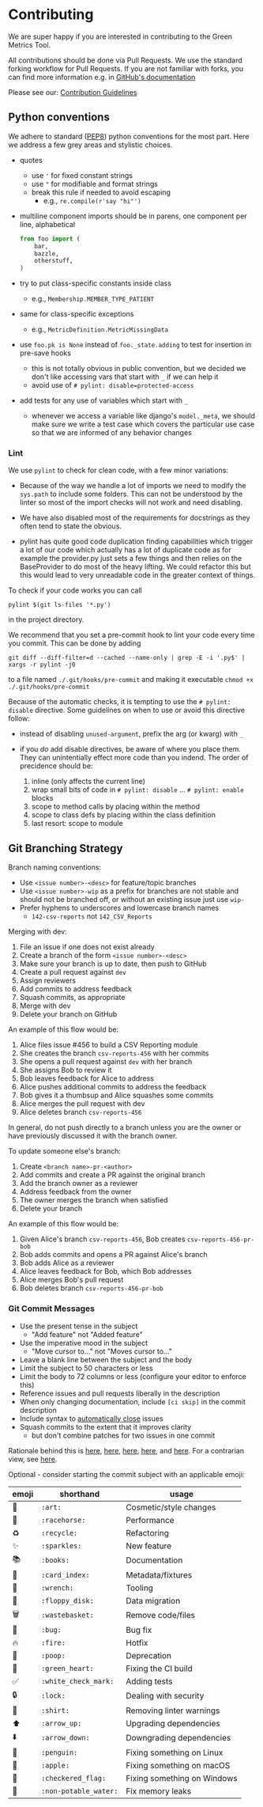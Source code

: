 # Contributing

We are super happy if you are interested in contributing to the Green Metrics Tool.

All contributions should be done via Pull Requests. We use the standard forking workflow for Pull Requests. If you are not familiar with forks, you can find more information e.g. in [GitHub's documentation](https://docs.github.com/en/get-started/exploring-projects-on-github/contributing-to-a-project)

Please see our: [Contribution Guidelines](https://docs.green-coding.org/docs/contributing/green-metrics-tool-contribution/)

## Python conventions

We adhere to standard ([PEP8][pep8]) python conventions for the most part.
Here we address a few grey areas and stylistic choices.

- quotes
  - use `'` for fixed constant strings
  - use `"` for modifiable and format strings
  - break this rule if needed to avoid escaping
    - e.g., `re.compile(r'say "hi"')`

- multiline component imports should be in parens, one component per line,
  alphabetical

    ```python
	from foo import (
		bar,
		bazzle,
		otherstuff,
	)
	```

- try to put class-specific constants inside class
  - e.g., `Membership.MEMBER_TYPE_PATIENT`

- same for class-specific exceptions
  - e.g., `MetricDefinition.MetricMissingData`

- use `foo.pk is None` instead of `foo._state.adding` to test for insertion in
  pre-save hooks
  - this is not totally obvious in public convention, but we decided we don't
    like accessing vars that start with `_` if we can help it
  - avoid use of `# pylint: disable=protected-access`

- add tests for any use of variables which start with `_`
  - whenever we access a variable like django's `model._meta`, we should make
    sure we write a test case which covers the particular use case so that we
    are informed of any behavior changes

### Lint

We use `pylint` to check for clean code, with a few minor variations:

- Because of the way we handle a lot of imports we need to modify the `sys.path` to include some folders. This
  can not be understood by the linter so most of the import checks will not work and need disabling.

- We have also disabled most of the requirements for docstrings as they often tend to state the obvious.

- pylint has quite good code duplication finding capabilities which trigger a lot of our code which actually has a lot
  of duplicate code as for example the provider.py just sets a few things and then relies on the BaseProvider to
  do most of the heavy lifting. We could refactor this but this would lead to very unreadable code in the greater
  context of things.

To check if your code works you can call
```
pylint $(git ls-files '*.py')
```
in the project directory.

We recommend that you set a pre-commit hook to lint your code every time you commit. This can be done by adding
```
git diff --diff-filter=d --cached --name-only | grep -E -i '.py$' | xargs -r pylint -j0
```
to a file named `./.git/hooks/pre-commit` and making it executable `chmod +x ./.git/hooks/pre-commit`

Because of the automatic checks, it is tempting to use the `# pylint: disable` directive.  Some
guidelines on when to use or avoid this directive follow:

- instead of disabling `unused-argument`, prefix the arg (or kwarg) with `_`

- if you _do_ add disable directives, be aware of where you place them.  They can unintentially
  effect more code than you indend.  The order of precidence should be:

  1. inline (only affects the current line)
  1. wrap small bits of code in `# pylint: disable` ... `# pylint: enable` blocks
  1. scope to method calls by placing within the method
  1. scope to class defs by placing within the class definition
  1. last resort: scope to module

## Git Branching Strategy

Branch naming conventions:

- Use `<issue number>-<desc>` for feature/topic branches
- Use `<issue number>-wip` as a prefix for branches are not stable and should not be branched off, or without an
existing issue just use `wip-`
- Prefer hyphens to underscores and lowercase branch names
  - `142-csv-reports` not `142_CSV_Reports`

Merging with dev:

1. File an issue if one does not exist already
2. Create a branch of the form `<issue number>-<desc>`
3. Make sure your branch is up to date, then push to GitHub
4. Create a pull request against `dev`
5. Assign reviewers
6. Add commits to address feedback
7. Squash commits, as appropriate
8. Merge with dev
9. Delete your branch on GitHub

An example of this flow would be:

1. Alice files issue #456 to build a CSV Reporting module
2. She creates the branch `csv-reports-456` with her commits
3. She opens a pull request against `dev` with her branch
4. She assigns Bob to review it
5. Bob leaves feedback for Alice to address
6. Alice pushes additional commits to address the feedback
7. Bob gives it a thumbsup and Alice squashes some commits
8. Alice merges the pull request with dev
9. Alice deletes branch `csv-reports-456`

In general, do not push directly to a branch unless you are the owner or have
previously discussed it with the branch owner.

To update someone else's branch:

1. Create `<branch name>-pr-<author>`
2. Add commits and create a PR against the original branch
3. Add the branch owner as a reviewer
4. Address feedback from the owner
5. The owner merges the branch when satisfied
6. Delete your branch

An example of this flow would be:

1. Given Alice's branch `csv-reports-456`, Bob creates `csv-reports-456-pr-bob`
2. Bob adds commits and opens a PR against Alice's branch
3. Bob adds Alice as a reviewer
4. Alice leaves feedback for Bob, which Bob addresses
5. Alice merges Bob's pull request
6. Bob deletes branch `csv-reports-456-pr-bob`

### Git Commit Messages

- Use the present tense in the subject
  - "Add feature" not "Added feature"
- Use the imperative mood in the subject
  - "Move cursor to..." not "Moves cursor to..."
- Leave a blank line between the subject and the body
- Limit the subject to 50 characters or less
- Limit the body to 72 columns or less (configure your editor to enforce this)
- Reference issues and pull requests liberally in the description
- When only changing documentation, include `[ci skip]` in the commit description
- Include syntax to [automatically close][auto-close] issues
- Squash commits to the extent that it improves clarity
  - but don't combine patches for two issues in one commit

Rationale behind this is [here][tpope], [here][blog1], [here][blog2],
[here][blog3], and [here][blog4]. For a contrarian view, see [here][holman].

Optional - consider starting the commit subject with an applicable emoji:

| emoji               | shorthand             | usage                       |
| -----               | ---------             | -----                       |
| :art:               | `:art:`               | Cosmetic/style changes      |
| :racehorse:         | `:racehorse:`         | Performance                 |
| :recycle:           | `:recycle:`           | Refactoring                 |
| :sparkles:          | `:sparkles:`          | New feature                 |
| :books:             | `:books:`             | Documentation               |
| :card_index:        | `:card_index:`        | Metadata/fixtures           |
| :wrench:            | `:wrench:`            | Tooling                     |
| :floppy_disk:       | `:floppy_disk:`       | Data migration              |
| :wastebasket:       | `:wastebasket:`       | Remove code/files           |
| :bug:               | `:bug:`               | Bug fix                     |
| :fire:              | `:fire:`              | Hotfix                      |
| :poop:              | `:poop:`              | Deprecation                 |
| :green_heart:       | `:green_heart:`       | Fixing the CI build         |
| :white_check_mark:  | `:white_check_mark:`  | Adding tests                |
| :lock:              | `:lock:`              | Dealing with security       |
| :shirt:             | `:shirt:`             | Removing linter warnings    |
| :arrow_up:          | `:arrow_up:`          | Upgrading dependencies      |
| :arrow_down:        | `:arrow_down:`        | Downgrading dependencies    |
| :penguin:           | `:penguin:`           | Fixing something on Linux   |
| :apple:             | `:apple:`             | Fixing something on macOS   |
| :checkered_flag:    | `:checkered_flag:`    | Fixing something on Windows |
| :non-potable_water: | `:non-potable_water:` | Fix memory leaks            |

[auto-close]: https://help.github.com/articles/closing-issues-via-commit-messages/
[tpope]: https://tbaggery.com/2008/04/19/a-note-about-git-commit-messages.html
[blog1]: https://who-t.blogspot.co.at/2009/12/on-commit-messages.html
[blog2]: https://chris.beams.io/posts/git-commit/
[blog3]: https://robots.thoughtbot.com/5-useful-tips-for-a-better-commit-message
[blog4]: https://git-scm.com/book/en/v2/Distributed-Git-Contributing-to-a-Project
[holman]: https://zachholman.com/posts/git-commit-history/
[pep8]: https://www.python.org/dev/peps/pep-0008/
